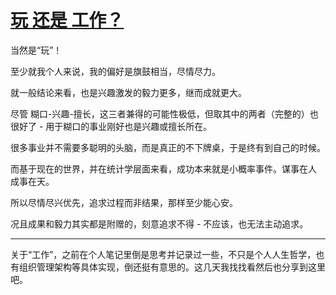 # [玩 还是 工作？](https://github.com/alterxyz/gitblog/issues/4)

当然是“玩”！

至少就我个人来说，我的偏好是旗鼓相当，尽情尽力。


就一般结论来看，也是兴趣激发的毅力更多，继而成就更大。

尽管 糊口-兴趣-擅长，这三者兼得的可能性极低，但取其中的两者（完整的）也很好了 - 用于糊口的事业刚好也是兴趣或擅长所在。

很多事业并不需要多聪明的头脑，而是真正的不下牌桌，于是终有到自己的时候。

而基于现在的世界，并在统计学层面来看，成功本来就是小概率事件。谋事在人 成事在天。

所以尽情尽兴优先，追求过程而非结果，那样至少能心安。

况且成果和毅力其实都是附赠的，刻意追求不得 - 不应该，也无法主动追求。

---

关于“工作”，之前在个人笔记里倒是思考并记录过一些，不只是个人人生哲学，也有组织管理架构等具体实现，倒还挺有意思的。这几天我找找看然后也分享到这里吧。